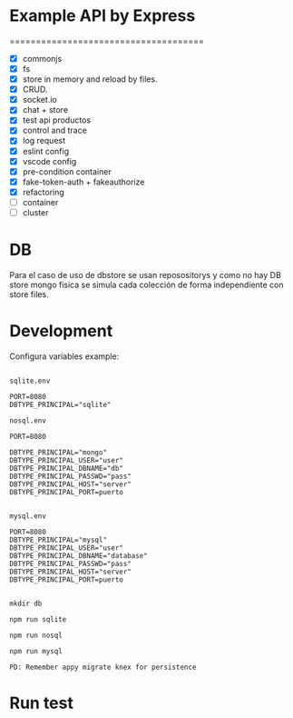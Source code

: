 # Example API by Express

=====================================

- [x] commonjs
- [x] fs
- [x] store in memory and reload by files.
- [x] CRUD.
- [x] socket.io
- [x] chat + store
- [x] test api productos
- [x] control and trace
- [x] log request
- [x] eslint config
- [x] vscode config
- [x] pre-condition container
- [x] fake-token-auth + fakeauthorize
- [x] refactoring
- [ ] container
- [ ] cluster

# DB

Para el caso de uso de dbstore se usan reposositorys y como no hay DB store mongo fisica se simula cada colección de forma independiente con store files.

# Development


Configura variables example:

```

sqlite.env

PORT=8080
DBTYPE_PRINCIPAL="sqlite"

nosql.env

PORT=8080

DBTYPE_PRINCIPAL="mongo"
DBTYPE_PRINCIPAL_USER="user"
DBTYPE_PRINCIPAL_DBNAME="db"
DBTYPE_PRINCIPAL_PASSWD="pass"
DBTYPE_PRINCIPAL_HOST="server"
DBTYPE_PRINCIPAL_PORT=puerto


mysql.env

PORT=8080
DBTYPE_PRINCIPAL="mysql"
DBTYPE_PRINCIPAL_USER="user"
DBTYPE_PRINCIPAL_DBNAME="database"
DBTYPE_PRINCIPAL_PASSWD="pass"
DBTYPE_PRINCIPAL_HOST="server"
DBTYPE_PRINCIPAL_PORT=puerto


mkdir db 

npm run sqlite

npm run nosql

npm run mysql

PD: Remember appy migrate knex for persistence

```

# Run test

